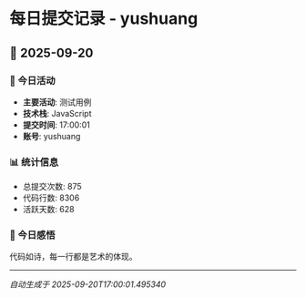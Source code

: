 # 每日提交记录 - yushuang

## 📅 2025-09-20

### 🎯 今日活动
- **主要活动**: 测试用例
- **技术栈**: JavaScript
- **提交时间**: 17:00:01
- **账号**: yushuang

### 📊 统计信息
- 总提交次数: 875
- 代码行数: 8306
- 活跃天数: 628

### 💭 今日感悟
代码如诗，每一行都是艺术的体现。

---
*自动生成于 2025-09-20T17:00:01.495340*
